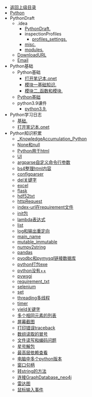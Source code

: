 - [返回上级目录](../_sidebar.md)
- [Python](Python.md)
- PythonDraft
    - .idea
        - [PythonDraft.](PythonDraft/.idea/PythonDraft.iml)
        - inspectionProfiles
            - [profiles_settings.](PythonDraft/.idea/inspectionProfiles/profiles_settings.xml)
        - [misc.](PythonDraft/.idea/misc.xml)
        - [modules.](PythonDraft/.idea/modules.xml)
    - [DownloadURL](PythonDraft/DownloadURL.py)
    - [Email](PythonDraft/Email.py)
- Python基础
    - Python基础
        - [打开笔记本.onet](Python基础/Python基础/打开笔记本.onetoc2)
        - [模块一基础知识.](Python基础/Python基础/模块一基础知识.one)
        - [模块二_函数和模块.](Python基础/Python基础/模块二_函数和模块.one)
    - [Python基础](Python基础/Python基础.md)
    - python3.9课件
        - [python3.9.](Python基础/python3.9课件/python3.9.txt)
- Python学习日志
    - [基础.](Python学习日志/基础.one)
    - [打开笔记本.onet](Python学习日志/打开笔记本.onetoc2)
- Python知识积累
    - [_KnowledgeAccumulation_Python](Python知识积累/_KnowledgeAccumulation_Python.md)
    - [None和null](Python知识积累/None和null.md)
    - [Python用于html](Python知识积累/Python用于html.md)
    - [UI](Python知识积累/UI.md)
    - [argparse自定义命令行参数](Python知识积累/argparse自定义命令行参数.md)
    - [bs4整理html内容](Python知识积累/bs4整理html内容.md)
    - [configparser](Python知识积累/configparser.md)
    - [del关键字](Python知识积累/del关键字.md)
    - [excel](Python知识积累/excel.md)
    - [flask](Python知识积累/flask.md)
    - [hdf52txt](Python知识积累/hdf52txt.md)
    - [httpRequest](Python知识积累/httpRequest.md)
    - [index-url在requirement文件](Python知识积累/index-url在requirement文件.md)
    - [init包](Python知识积累/init包.md)
    - [lambda表达式](Python知识积累/lambda表达式.md)
    - [list](Python知识积累/list.md)
    - [log和输出重定向](Python知识积累/log和输出重定向.md)
    - [main_name](Python知识积累/main_name.md)
    - [mutable_immutable](Python知识积累/mutable_immutable.md)
    - [numpy2string](Python知识积累/numpy2string.md)
    - [pandas](Python知识积累/pandas.md)
    - [pyodbc和pymysql链接数据库](Python知识积累/pyodbc和pymysql链接数据库.md)
    - [python打包exe](Python知识积累/python打包exe.md)
    - [python没有++](Python知识积累/python没有++.md)
    - [pywsgi](Python知识积累/pywsgi.md)
    - [requirement_txt](Python知识积累/requirement_txt.md)
    - [selenium](Python知识积累/selenium.md)
    - [set](Python知识积累/set.md)
    - [threading多线程](Python知识积累/threading多线程.md)
    - [timer](Python知识积累/timer.md)
    - [yield关键字](Python知识积累/yield关键字.md)
    - [多个相同元素的列表](Python知识积累/多个相同元素的列表.md)
    - [屏幕截图](Python知识积累/屏幕截图.md)
    - [打印错误traceback](Python知识积累/打印错误traceback.md)
    - [数组读取的冒号](Python知识积累/数组读取的冒号.md)
    - [文件读写和编码问题](Python知识积累/文件读写和编码问题.md)
    - [星号解包](Python知识积累/星号解包.md)
    - [最高层依赖查看](Python知识积累/最高层依赖查看.md)
    - [电脑中多个python版本](Python知识积累/电脑中多个python版本.md)
    - [窗口句柄](Python知识积累/窗口句柄.md)
    - [转string的方法](Python知识积累/转string的方法.md)
    - [连接GraphDatabase_neo4j](Python知识积累/连接GraphDatabase_neo4j.md)
    - [雷达图](Python知识积累/雷达图.md)
    - [鼠标输入事件](Python知识积累/鼠标输入事件.md)